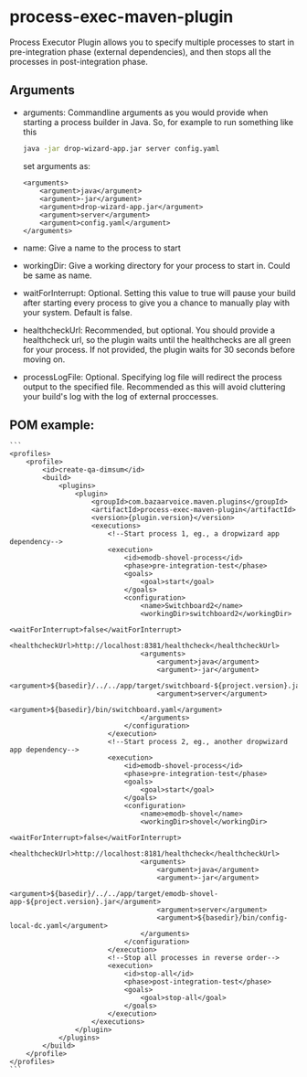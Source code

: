 process-exec-maven-plugin
========================

Process Executor Plugin allows you to specify multiple processes to start in pre-integration phase (external dependencies), and then stops all the processes in post-integration phase.

## Arguments
* arguments: Commandline arguments as you would provide when starting a process builder in Java. So, for example to run something like this
    ```bash
    java -jar drop-wizard-app.jar server config.yaml
    ```

    set arguments as:

    ```
    <arguments>
        <argument>java</argument>
        <argument>-jar</argument>
        <argument>drop-wizard-app.jar</argument>
        <argument>server</argument>
        <argument>config.yaml</argument>
    </arguments>
    ```
* name: Give a name to the process to start
* workingDir: Give a working directory for your process to start in. Could be same as name.
* waitForInterrupt: Optional. Setting this value to true will pause your build after starting every process to give you a chance to manually play with your system. Default is false.
* healthcheckUrl: Recommended, but optional. You should provide a healthcheck url, so the plugin waits until the healthchecks are all green for your process. If not provided, the plugin waits for 30 seconds before moving on.
* processLogFile: Optional. Specifying log file will redirect the process output to the specified file. Recommended as this will avoid cluttering your build's log with the log of external proccesses.

## POM example:
    ```
    <profiles>
        <profile>
            <id>create-qa-dimsum</id>
            <build>
                <plugins>
                    <plugin>
                        <groupId>com.bazaarvoice.maven.plugins</groupId>
                        <artifactId>process-exec-maven-plugin</artifactId>
                        <version>{plugin.version}</version>
                        <executions>
                            <!--Start process 1, eg., a dropwizard app dependency-->
                            <execution>
                                <id>emodb-shovel-process</id>
                                <phase>pre-integration-test</phase>
                                <goals>
                                    <goal>start</goal>
                                </goals>
                                <configuration>
                                    <name>Switchboard2</name>
                                    <workingDir>switchboard2</workingDir>
                                    <waitForInterrupt>false</waitForInterrupt>
                                    <healthcheckUrl>http://localhost:8381/healthcheck</healthcheckUrl>
                                    <arguments>
                                        <argument>java</argument>
                                        <argument>-jar</argument>
                                        <argument>${basedir}/../../app/target/switchboard-${project.version}.jar</argument>
                                        <argument>server</argument>
                                        <argument>${basedir}/bin/switchboard.yaml</argument>
                                    </arguments>
                                </configuration>
                            </execution>
                            <!--Start process 2, eg., another dropwizard app dependency-->
                            <execution>
                                <id>emodb-shovel-process</id>
                                <phase>pre-integration-test</phase>
                                <goals>
                                    <goal>start</goal>
                                </goals>
                                <configuration>
                                    <name>emodb-shovel</name>
                                    <workingDir>shovel</workingDir>
                                    <waitForInterrupt>false</waitForInterrupt>
                                    <healthcheckUrl>http://localhost:8181/healthcheck</healthcheckUrl>
                                    <arguments>
                                        <argument>java</argument>
                                        <argument>-jar</argument>
                                        <argument>${basedir}/../../app/target/emodb-shovel-app-${project.version}.jar</argument>
                                        <argument>server</argument>
                                        <argument>${basedir}/bin/config-local-dc.yaml</argument>
                                    </arguments>
                                </configuration>
                            </execution>
                            <!--Stop all processes in reverse order-->
                            <execution>
                                <id>stop-all</id>
                                <phase>post-integration-test</phase>
                                <goals>
                                    <goal>stop-all</goal>
                                </goals>
                            </execution>
                        </executions>
                    </plugin>
                </plugins>
            </build>
        </profile>
    </profiles>
    ```


